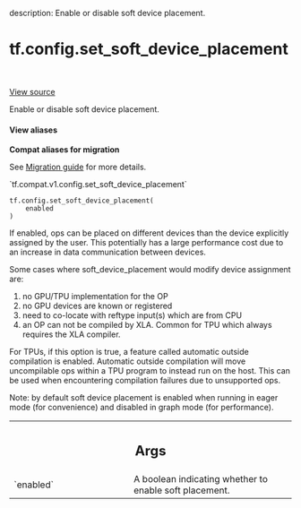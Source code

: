 description: Enable or disable soft device placement.

<div itemscope itemtype="http://developers.google.com/ReferenceObject">
<meta itemprop="name" content="tf.config.set_soft_device_placement" />
<meta itemprop="path" content="Stable" />
</div>

# tf.config.set_soft_device_placement

<!-- Insert buttons and diff -->

<table class="tfo-notebook-buttons tfo-api nocontent" align="left">

</table>

<a target="_blank" class="external" href="/code/stable/tensorflow/python/framework/config.py">View source</a>



Enable or disable soft device placement.


<section class="expandable">
  <h4 class="showalways">View aliases</h4>
  <p>
<b>Compat aliases for migration</b>
<p>See
<a href="https://www.tensorflow.org/guide/migrate">Migration guide</a> for
more details.</p>
<p>`tf.compat.v1.config.set_soft_device_placement`</p>
</p>
</section>

<pre class="devsite-click-to-copy prettyprint lang-py tfo-signature-link">
<code>tf.config.set_soft_device_placement(
    enabled
)
</code></pre>



<!-- Placeholder for "Used in" -->

If enabled, ops can be placed on different devices than the device explicitly
assigned by the user. This potentially has a large performance cost due to an
increase in data communication between devices.

Some cases where soft_device_placement would modify device assignment are:
  1. no GPU/TPU implementation for the OP
  2. no GPU devices are known or registered
  3. need to co-locate with reftype input(s) which are from CPU
  4. an OP can not be compiled by XLA.  Common for TPU which always requires
       the XLA compiler.

For TPUs, if this option is true, a feature called automatic outside
compilation is enabled. Automatic outside compilation will move uncompilable
ops within a TPU program to instead run on the host. This can be used when
encountering compilation failures due to unsupported ops.

Note: by default soft device placement is enabled when running in eager mode
(for convenience) and disabled in graph mode (for performance).

<!-- Tabular view -->
 <table class="responsive fixed orange">
<colgroup><col width="214px"><col></colgroup>
<tr><th colspan="2"><h2 class="add-link">Args</h2></th></tr>

<tr>
<td>
`enabled`<a id="enabled"></a>
</td>
<td>
A boolean indicating whether to enable soft placement.
</td>
</tr>
</table>

